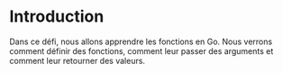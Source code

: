 # Introduction

Dans ce défi, nous allons apprendre les fonctions en Go. Nous verrons comment définir des fonctions, comment leur passer des arguments et comment leur retourner des valeurs.
